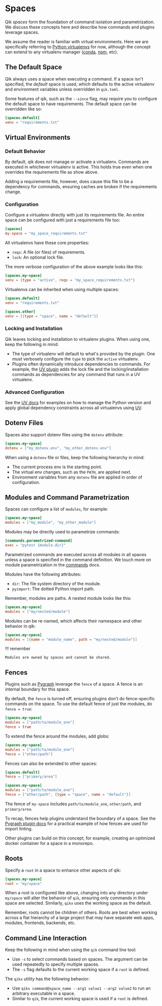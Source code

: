 # Spaces

Qik *spaces* form the foundation of command isolation and parametrization. We discuss these concepts here and describe how commands and plugins leverage spaces.

We assume the reader is familiar with virtual environments. Here we are specifically referring to [Python virtualenvs]() for now, although the concept can extend to any virtualenv manager ([conda](), [npm](), etc).

## The Default Space

Qik always uses a space when executing a command. If a space isn't specified, the *default* space is used, which defaults to the active virtualenv and environment variables unless overridden in `qik.toml`.

Some features of qik, such as the `--since` flag, may require you to configure the default space to have requirements. The default space can be overridden like so:

```toml
[spaces.default]
venv = "requirements.txt"
```

## Virtual Environments

### Default Behavior

By default, qik does not manage or activate a virtualenv. Commands are executed in whichever virtualenv is active. This holds true even when one overrides the requirements file as show above.

Adding a requirements file, however, does cause this file to be a dependency for commands, ensuring caches are broken if the requirements change.

### Configuration

Configure a virtualenv directly with just its requirements file. An entire space can be configured with just a requirements file too:

```toml
[spaces]
my-space = "my_space_requirements.txt"
```

All virtualenvs have these core properties:

- `reqs`: A file (or files) of requirements.
- `lock`: An optional lock file.

The more verbose configuration of the above example looks like this:

```toml
[spaces.my-space]
venv = {type = "active", reqs = "my_space_requirements.txt"}
```

Virtualenvs can be inherited when using multiple spaces:

```toml
[spaces.default]
venv = "requirements.txt"

[spaces.other]
venv = [{type = "space", name = "default"}]
```

### Locking and Installation

Qik leaves locking and installation to virtualenv plugins. When using one, keep the following in mind:

- The type of virtualenv will default to what's provided by the plugin. One must verbosely configure the `type` to pick the `active` virtualenv.
- Plugins often dynamically introduce dependencies to commands. For example, the [UV plugin](plugin_uv.md) adds the lock file and the locking/installation commands as dependencies for any command that runs in a UV virtualenv.

### Advanced Configuration

See the [UV docs](plugin_uv.md) for examples on how to manage the Python version and apply global dependency constraints across all virtualenvs using [UV](https://github.com/astral-sh/uv).

## Dotenv Files

Spaces also support dotenv files using the `dotenv` attribute:

```toml
[spaces.my-space]
dotenv = ["my_dotenv.env", "my_other_dotenv.env"]
```

When using a `dotenv` file or files, keep the following hierarchy in mind:

- The current process env is the starting point.
- The virtual env changes, such as the `PATH`, are applied next.
- Environment variables from any `dotenv` file are applied in order of configuration.

## Modules and Command Parametrization

Spaces can configure a list of `modules`, for example:

```toml
[spaces.my-space]
modules = ["my_module", "my_other_module"]
```

Modules may be directly used to parametrize commands:

```toml
[commands.parametrized-command]
exec = "pytest {module.dir}"
```

Parametrized commands are executed across all modules in all spaces unless a space is specified in the command definition. We touch more on module parametrization in the [commands](commands.md) docs.

Modules have the following attributes:

- `dir`: The file system directory of the module.
- `pyimport`: The dotted Python import path.

Remember, modules are paths. A nested module looks like this:

```toml
[spaces.my-space]
modules = ["my/nested/module"]
```

Modules can be re-named, which affects their namespace and other behavior in qik:

```toml
[spaces.my-space]
modules = [{name = "module_name", path = "my/nested/module"}]
```

!!! remember

    Modules are owned by spaces and cannot be shared.

## Fences

Plugins such as [Pygraph](plugin_pygraph.md) leverage the `fence` of a space. A fence is an internal boundary for this space.

By default, the `fence` is turned off, ensuring plugins don't do fence-specific commands on the space. To use the default fence of just the modules, do `fence = true`:

```toml
[spaces.my-space]
modules = ["path/to/module_one"]
fence = true
```

To extend the fence around the modules, add globs:

```toml
[spaces.my-space]
modules = ["path/to/module_one"]
fence = ["other/path"]
```

Fences can also be extended to other spaces:

```toml
[spaces.default]
fence = ["primary/area"]

[spaces.my-space]
modules = ["path/to/module_one"]
fence = ["other/path", {type = "space", name = "default"}]
```

The fence of `my-space` includes `path/to/module_one`, `other/path`, and `primary/area`.

To recap, fences help plugins understand the boundary of a space. See the [Pygraph plugin docs](plugin_pygraph.md) for a practical example of how fences are used for import linting.

Other plugins can build on this concept, for example, creating an optimized docker container for a space in a monorepo.

## Roots

Specify a `root` in a space to enhance other aspects of qik:

```toml
[spaces.my-space]
root = "my/space"
```

When a root is configured like above, changing into any directory under `my/space` will alter the behavior of `qik`, ensuring only commands in this space are selected. Similarly, `qikx` uses the working space as the default.

Remember, roots cannot be children of others. Roots are best when working across a flat hierarchy of a large project that may have separate web apps, modules, frontends, backends, etc.

## Command Line Interaction

Keep the following in mind when using the `qik` command line tool:

- Use `-s` to select commands based on spaces. The argument can be used repeatedly to specify multiple spaces.
- The `-s` flag defaults to the current working space if a `root` is defined.

The `qikx` utility has the following behavior:

- Use `qikx command@space_name --arg1 value1 --arg2 value2` to run an arbitrary executable in a space.
- Similar to `qik`, the current working space is used if a `root` is defined.
